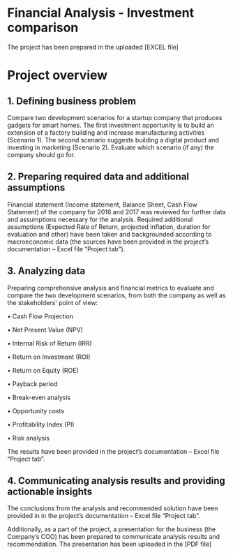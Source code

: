 # Financial Analysis - Investment comparison

The project has been prepared in the uploaded [EXCEL file]

# Project overview
## 1. Defining business problem
Compare two development scenarios for a startup company that produces gadgets for smart homes. 
The first investment opportunity is to build an extension of a factory building and increase manufacturing activities (Scenario 1). The second scenario suggests building a digital product and investing in marketing (Scenario 2). 
Evaluate which scenario (if any) the company should go for.

## 2.	Preparing required data and additional assumptions
Financial statement (Income statement, Balance Sheet, Cash Flow Statement) of the company for 2016 and 2017 was reviewed for further data and assumptions necessary for the analysis.
Required additional assumptions (Expected Rate of Return, projected inflation, duration for evaluation and other) have been taken and backgrounded according to macroeconomic data (the sources have been provided in the project’s documentation – Excel file “Project tab”).

## 3. Analyzing data
Preparing comprehensive analysis and financial metrics to evaluate and compare the two development scenarios, from both the company as well as the stakeholders' point of view:

•	Cash Flow Projection

•	Net Present Value (NPV)

•	Internal Risk of Return (IRR)

•	Return on Investment (ROI)

•	Return on Equity (ROE)

•	Payback period

•	Break-even analysis

•	Opportunity costs

•	Profitability Index (PI)

•	Risk analysis

The results have been provided in the project’s documentation – Excel file “Project tab”.

## 4. Communicating analysis results and providing actionable insights
The conclusions from the analysis and recommended solution have been provided in in the project’s documentation – Excel file “Project tab”.

Additionally, as a part of the project, a presentation for the business (the Company’s COO) has been prepared to communicate analysis results and recommendation. The presentation has been uploaded in the [PDF file]
